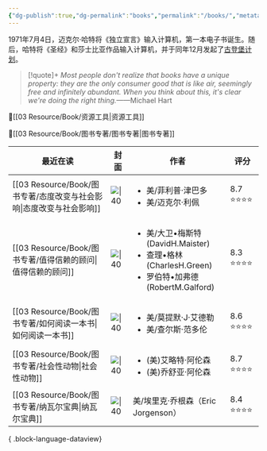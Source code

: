 ```yaml
---
{"dg-publish":true,"dg-permalink":"books","permalink":"/books/","metatags":{"description":"这里是 🏡Davon的数字花园，是个人不断发展的想法的集合，作为半成品的思考，在可探索的空间中，随时间推移不断播种、修剪、塑造","og:site_name":"DavonOs","og:title":"饶丰书房","og:type":"article","og:url":"https://zuji.eu.org/books","og:image":null,"og:image:width":"400","og:image:alt":"articlecover","og:locale":"zh_cn"},"tags":["books"]}
---
```


1971年7月4日，迈克尔·哈特将《独立宣言》输入计算机，第一本电子书诞生。随后，哈特将《圣经》和莎士比亚作品输入计算机，并于同年12月发起了[古登堡计划](https://www.gutenberg.org/)。

>[!quote]+ 
>*Most people don't realize that books have a unique property: they are the only consumer good that is like air, seemingly free and infinitely abundant. When you think about this, it's clear we're doing the right thing.*——Michael Hart


🔎[[03 Resource/Book/资源工具\|资源工具]]

📖[[03 Resource/Book/图书专著/图书专著\|图书专著]]

| 最近在读                                              | 封面                                                                                                         | 作者                                                                                                        | 评分       |
| ------------------------------------------------- | ---------------------------------------------------------------------------------------------------------- | --------------------------------------------------------------------------------------------------------- | -------- |
| [[03 Resource/Book/图书专著/态度改变与社会影响\|态度改变与社会影响]] | ![\|40](https://so1.360tres.com/t01b69ac2c71e382f71.jpg)                                                   | <ul><li>美/菲利普·津巴多</li><li>美/迈克尔·利佩</li></ul>                                                              | 8.7 ⭐⭐⭐⭐ |
| [[03 Resource/Book/图书专著/值得信赖的顾问\|值得信赖的顾问]]     | ![\|40](https://wfqqreader-1252317822.image.myqcloud.com/cover/133/933133/t6_933133.jpg)                   | <ul><li>美/大卫•梅斯特(DavidH.Maister)</li><li>查理•格林(CharlesH.Green)</li><li>罗伯特•加弗德(RobertM.Galford)</li></ul> | 8.3 ⭐⭐⭐⭐ |
| [[03 Resource/Book/图书专著/如何阅读一本书\|如何阅读一本书]]     | ![\|40](https://wfqqreader-1252317822.image.myqcloud.com/cover/810/23723810/t6_23723810.jpg)               | <ul><li>美/莫提默·J·艾德勒</li><li>美/查尔斯·范多伦</li></ul>                                                           | 8.6 ⭐⭐⭐⭐ |
| [[03 Resource/Book/图书专著/社会性动物\|社会性动物]]         | ![\|40](https://m.360buyimg.com/babel/jfs/t1/119124/14/7644/388411/5ec4e942E7341de2c/9cc4f1ff4aba5d5f.jpg) | <ul><li>(美)艾略特·阿伦森</li><li>(美)乔舒亚·阿伦森</li></ul>                                                           | 8.7 ⭐⭐⭐⭐ |
| [[03 Resource/Book/图书专著/纳瓦尔宝典\|纳瓦尔宝典]]         | ![\|40](https://cover.read.duokan.com/mfsv2/download/fdsc3/p01Coz5Gypkc/ng1gdlOiXUbfkf.jpg)                | 美/埃里克·乔根森（Eric Jorgenson）                                                                                 | 8.4 ⭐⭐⭐⭐ |

{ .block-language-dataview}